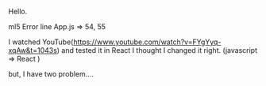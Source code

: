 Hello. 

ml5 Error line App.js => 54, 55 

I watched YouTube(https://www.youtube.com/watch?v=FYgYyq-xqAw&t=1043s) and tested it in React 
I thought I changed it right. (javascript => React ) 

but, I have two problem.... 
